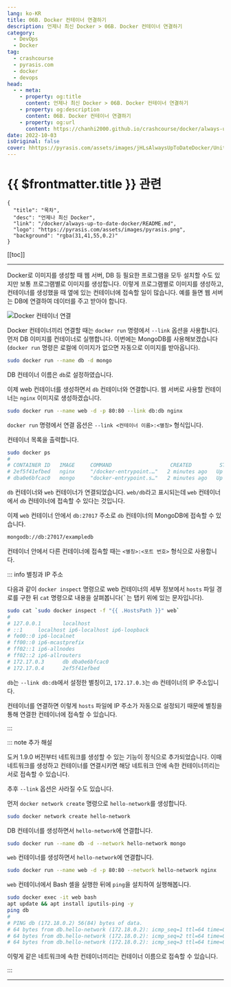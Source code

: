 ```yaml
---
lang: ko-KR
title: 06B. Docker 컨테이너 연결하기
description: 언제나 최신 Docker > 06B. Docker 컨테이너 연결하기
category: 
  - DevOps
  - Docker
tag: 
  - crashcourse
  - pyrasis.com
  - docker
  - devops
head:
  - - meta:
    - property: og:title
      content: 언제나 최신 Docker > 06B. Docker 컨테이너 연결하기
    - property: og:description
      content: 06B. Docker 컨테이너 연결하기
    - property: og:url
      content: https://chanhi2000.github.io/crashcourse/docker/always-up-to-date-docker/06B.html
date: 2022-10-03
isOriginal: false
cover: hhttps://pyrasis.com/assets/images/jHLsAlwaysUpToDateDocker/Unit06/3.png
---
```


# {{ $frontmatter.title }} 관련

```component VPCard
{
  "title": "목차",
  "desc": "언제나 최신 Docker",
  "link": "/docker/always-up-to-date-docker/README.md",
  "logo": "https://pyrasis.com/assets/images/pyrasis.png",
  "background": "rgba(31,41,55,0.2)"
}
```

[[toc]]

---

<SiteInfo
  name="6장 - 2. Docker 컨테이너 연결하기"
  desc="언제나 최신 Docker"
  url="https://pyrasis.com/jHLsAlwaysUpToDateDocker/Unit06/02"
  logo="https://pyrasis.com/assets/images/pyrasis.png"
  preview="hhttps://pyrasis.com/assets/images/jHLsAlwaysUpToDateDocker/Unit06/3.png"/>

Docker로 이미지를 생성할 때 웹 서버, DB 등 필요한 프로그램을 모두 설치할 수도 있지만 보통 프로그램별로 이미지를 생성합니다. 이렇게 프로그램별로 이미지를 생성하고, 컨테이너를 생성했을 때 옆에 있는 컨테이너에 접속할 일이 많습니다. 예를 들면 웹 서버는 DB에 연결하여 데이터를 주고 받아야 합니다.

![Docker 컨테이너 연결](https://pyrasis.com/assets/images/jHLsAlwaysUpToDateDocker/Unit06/3.png)

Docker 컨테이너끼리 연결할 때는 `docker run` 명령에서 `--link` 옵션을 사용합니다. 먼저 DB 이미지를 컨테이너로 실행합니다. 이번에는 MongoDB를 사용해보겠습니다(`docker run` 명령은 로컬에 이미지가 없으면 자동으로 이미지를 받아옵니다).

```sh
sudo docker run --name db -d mongo
```

DB 컨테이너 이름은 `db`로 설정하였습니다.

이제 web 컨테이너를 생성하면서 `db` 컨테이너와 연결합니다. 웹 서버로 사용할 컨테이너는 `nginx` 이미지로 생성하겠습니다.

```sh
sudo docker run --name web -d -p 80:80 --link db:db nginx
```

`docker run` 명령에서 연결 옵션은 `--link <컨테이너 이름>:<별칭>` 형식입니다.

컨테이너 목록을 출력합니다.

```sh
sudo docker ps
# 
# CONTAINER ID   IMAGE     COMMAND                   CREATED         STATUS         PORTS                               NAMES
# 2ef5f41efbed   nginx     "/docker-entrypoint.…"   2 minutes ago   Up 2 minutes   0.0.0.0:80->80/tcp, :::80->80/tcp   web
# dba0e6bfcac0   mongo     "docker-entrypoint.s…"   2 minutes ago   Up 2 minutes   27017/tcp                           db
```

`db` 컨테이너와 `web` 컨테이너가 연결되었습니다. `web/db`라고 표시되는데 `web` 컨테이너에서 `db` 컨테이너에 접속할 수 있다는 것입니다.

이제 `web` 컨테이너 안에서 `db:27017` 주소로 `db` 컨테이너의 MongoDB에 접속할 수 있습니다.

```sh
mongodb://db:27017/exampledb
```

컨테이너 안에서 다른 컨테이너에 접속할 때는 `<별칭>:<포트 번호>` 형식으로 사용합니다.

::: info 별칭과 IP 주소

다음과 같이 `docker inspect` 명령으로 web 컨테이너의 세부 정보에서 <FontIcon icon="fas fa-file-lines"/>`hosts` 파일 경로를 구한 뒤 `cat` 명령으로 내용을 살펴봅니다(<kbd>`</kbd>는 탭키 위에 있는 문자입니다).

```sh
sudo cat `sudo docker inspect -f "{{ .HostsPath }}" web`
# 
# 127.0.0.1       localhost
# ::1     localhost ip6-localhost ip6-loopback
# fe00::0 ip6-localnet
# ff00::0 ip6-mcastprefix
# ff02::1 ip6-allnodes
# ff02::2 ip6-allrouters
# 172.17.0.3      db dba0e6bfcac0
# 172.17.0.4      2ef5f41efbed
```

`db`는 `--link db:db`에서 설정한 별칭이고, `172.17.0.3`는 `db` 컨테이너의 IP 주소입니다.

컨테이너를 연결하면 이렇게 <FontIcon icon="fas fa-file-lines"/>`hosts` 파일에 IP 주소가 자동으로 설정되기 때문에 별칭을 통해 연결한 컨테이너에 접속할 수 있습니다.

:::

::: note 추가 해설

도커 1.9.0 버전부터 네트워크를 생성할 수 있는 기능이 정식으로 추가되었습니다. 이때 네트워크를 생성하고 컨테이너를 연결시키면 해당 네트워크 안에 속한 컨테이너끼리는 서로 접속할 수 있습니다.

추후 `--link` 옵션은 사라질 수도 있습니다.

<SiteInfo
  name="Legacy container links | Docker Docs"
  desc="Learn how to connect Docker containers together."
  url="https://docs.docker.com/engine/userguide/networking/default_network/dockerlinks/"
  logo="https://docs.docker.com/favicons/docs@2x.ico"
  preview="https://docs.docker.com/assets/images/thumbnail.webp"/>

먼저 `docker network create` 명령으로 `hello-network`를 생성합니다.

```sh
sudo docker network create hello-network
```

DB 컨테이너를 생성하면서 `hello-network`에 연결합니다.

```sh
sudo docker run --name db -d --network hello-network mongo
```

`web` 컨테이너를 생성하면서 `hello-network`에 연결합니다.

```sh
sudo docker run --name web -d -p 80:80 --network hello-network nginx
```

`web` 컨테이너에서 Bash 셸을 실행한 뒤에 `ping`을 설치하여 실행해봅니다.

```sh
sudo docker exec -it web bash
apt update && apt install iputils-ping -y
ping db
# 
# PING db (172.18.0.2) 56(84) bytes of data.
# 64 bytes from db.hello-network (172.18.0.2): icmp_seq=1 ttl=64 time=0.118 ms
# 64 bytes from db.hello-network (172.18.0.2): icmp_seq=2 ttl=64 time=0.089 ms
# 64 bytes from db.hello-network (172.18.0.2): icmp_seq=3 ttl=64 time=0.089 ms
```

이렇게 같은 네트워크에 속한 컨테이너끼리는 컨테이너 이름으로 접속할 수 있습니다.

:::

---

<TagLinks />